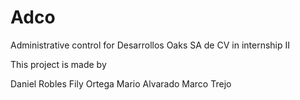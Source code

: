 # Adco
Administrative control for Desarrollos Oaks SA de CV in internship II


This project is made by

Daniel Robles 
Fily Ortega
Mario Alvarado
Marco Trejo
